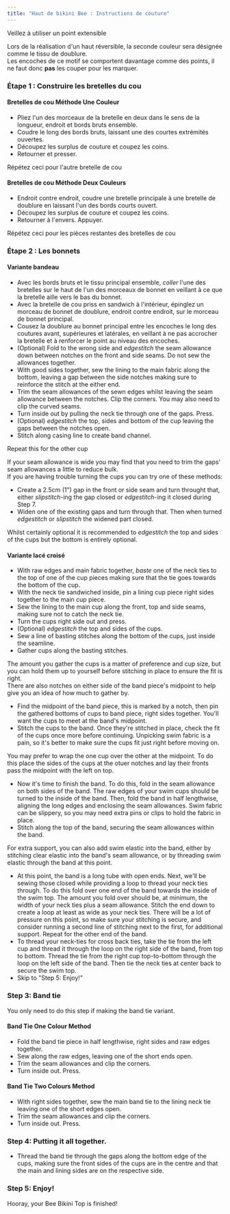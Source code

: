 ```yaml
---
title: "Haut de bikini Bee : Instructions de couture"
---
```


<Warning>
Veillez à utiliser un point extensible
</Warning>

<Note>

Lors de la réalisation d'un haut réversible, la seconde couleur sera désignée comme le tissu de doublure.  
Les encoches de ce motif se comportent davantage comme des points, il ne faut donc **pas** les couper pour les marquer.

</Note>

### Étape 1 : Construire les bretelles du cou

#### Bretelles de cou Méthode Une Couleur

- Pliez l'un des morceaux de la bretelle en deux dans le sens de la longueur, endroit et bords bruts ensemble.
- Coudre le long des bords bruts, laissant une des courtes extrémités ouvertes.
- Découpez les surplus de couture et coupez les coins.
- Retourner et presser.

<Note>Répétez ceci pour l'autre bretelle de cou</Note>

#### Bretelles de cou Méthode Deux Couleurs

- Endroit contre endroit, coudre une bretelle principale à une bretelle de doublure en laissant l'un des bords courts ouvert.
- Découpez les surplus de couture et coupez les coins.
- Retourner à l'envers. Appuyer.

<Note>Répétez ceci pour les pièces restantes des bretelles de cou</Note>

### Étape 2 : Les bonnets

#### Variante bandeau

- Avec les bords bruts et le tissu principal ensemble, _coller_ l'une des bretelles sur le haut de l'un des morceaux de bonnet en veillant à ce que la bretelle aille vers le bas du bonnet.
- Avec la bretelle de cou priss en sandwich à l'intérieur, épinglez un morceau de bonnet de doublure, endroit contre endroit, sur le morceau de bonnet principal.
- Cousez la doublure au bonnet principal entre les encoches le long des coutures avant, supérieures et latérales, en veillant à ne pas accrocher la bretelle et à renforcer le point au niveau des encoches.
- (Optional) Fold to the wrong side and _edgestitch_ the seam allowance down between notches on the front and side seams. Do not sew the allowances together.
- With good sides together, sew the lining to the main fabric along the bottom, leaving a gap between the side notches making sure to reinforce the stitch at the either end.
- Trim the seam allowances of the sewn edges whilst leaving the seam allowance between the notches. Clip the corners. You may also need to clip the curved seams.
- Turn inside out by pulling the neck tie through one of the gaps. Press.
- (Optional) _edgestitch_ the top, sides and bottom of the cup leaving the gaps between the notches open.
- Stitch along casing line to create band channel.

<Note>Repeat this for the other cup</Note>

<Tip>

If your seam allowance is wide you may find that you need to trim the gaps' seam allowances a little to reduce bulk.  
If you are having trouble turning the cups you can try one of these methods:

- Create a 2.5cm (1") gap in the front or side seam and turn throught that, either _slipstitch_-ing the gap closed or _edgestitch_-ing it closed during Step 7.
- Widen one of the existing gaps and turn through that. Then when turned _edgestitch_ or _slipstitch_ the widened part closed.

</Tip>
<Note>

Whilst certainly optional it is recommended to _edgestitch_ the top and sides of the cups but the bottom is entirely optional.

</Note>

#### Variante lacé croisé

- With raw edges and main fabric together, _baste_ one of the neck ties to the top of one of the cup pieces making sure that the tie goes towards the bottom of the cup.
- With the neck tie sandwiched inside, pin a lining cup piece right sides together to the main cup piece.
- Sew the lining to the main cup along the front, top and side seams, making sure not to catch the neck tie.
- Turn the cups right side out and press.
- (Optional) _edgestitch_ the top and sides of the cups.
- Sew a line of basting stitches along the bottom of the cups, just inside the seamline.
- Gather cups along the basting stitches.

<Tip>

The amount you gather the cups is a matter of preference and cup size, but you can hold them up to yourself before stitching in place to ensure the fit is right.  
There are also notches on either side of the band piece's midpoint to help give you an idea of how much to gather by.

</Tip>

- Find the midpoint of the band piece, this is marked by a notch, then pin the gathered bottoms of cups to band piece, right sides together. You'll want the cups to meet at the band's midpoint.
- Stitch the cups to the band. Once they're stitched in place, check the fit of the cups once more before continuing. Unpicking swim fabric is a pain, so it's better to make sure the cups fit just right before moving on.

<Note>

You may prefer to wrap the one cup over the other at the midpoint. To do this place the sides of the cups at the otuer notches and lay their fronts pass the midpoint with the left on top.

</Note>

- Now it's time to finish the band. To do this, fold in the seam allowance on both sides of the band. The raw edges of your swim cups should be turned to the inside of the band. Then, fold the band in half lengthwise, aligning the long edges and enclosing the seam allowances. Swim fabric can be slippery, so you may need extra pins or clips to hold the fabric in place.
- Stitch along the top of the band, securing the seam allowances within the band.

<Tip>

For extra support, you can also add swim elastic into the band, either by stitching clear elastic into the band's seam allowance, or by threading swim elastic through the band at this point.

</Tip>

- At this point, the band is a long tube with open ends. Next, we'll be sewing those closed while providing a loop to thread your neck ties through. To do this fold over one end of the band towards the inside of the swim top. The amount you fold over should be, at minimum, the width of your neck ties plus a seam allowance. Stitch the end down to create a loop at least as wide as your neck ties. There will be a lot of pressure on this point, so make sure your stitching is secure, and consider running a second line of stitching next to the first, for additional support. Repeat for the other end of the band.
- To thread your neck-ties for cross back ties, take the tie from the left cup and thread it through the loop on the right side of the band, from top to bottom. Thread the tie from the right cup top-to-bottom through the loop on the left side of the band. Then tie the neck ties at center back to secure the swim top.
- Skip to "Step 5: Enjoy!"

### Step 3: Band tie

You only need to do this step if making the band tie variant.

#### Band Tie One Colour Method

- Fold the band tie piece in half lengthwise, right sides and raw edges together.
- Sew along the raw edges, leaving one of the short ends open.
- Trim the seam allowances and clip the corners.
- Turn inside out. Press.

#### Band Tie Two Colours Method

- With right sides together, sew the main band tie to the lining neck tie leaving one of the short edges open.
- Trim the seam allowances and clip the corners.
- Turn inside out. Press.

### Step 4: Putting it all together.

- Thread the band tie through the gaps along the bottom edge of the cups, making sure the front sides of the cups are in the centre and that the main and lining sides are on the respective side.

### Step 5: Enjoy!

Hooray, your Bee Bikini Top is finished!
